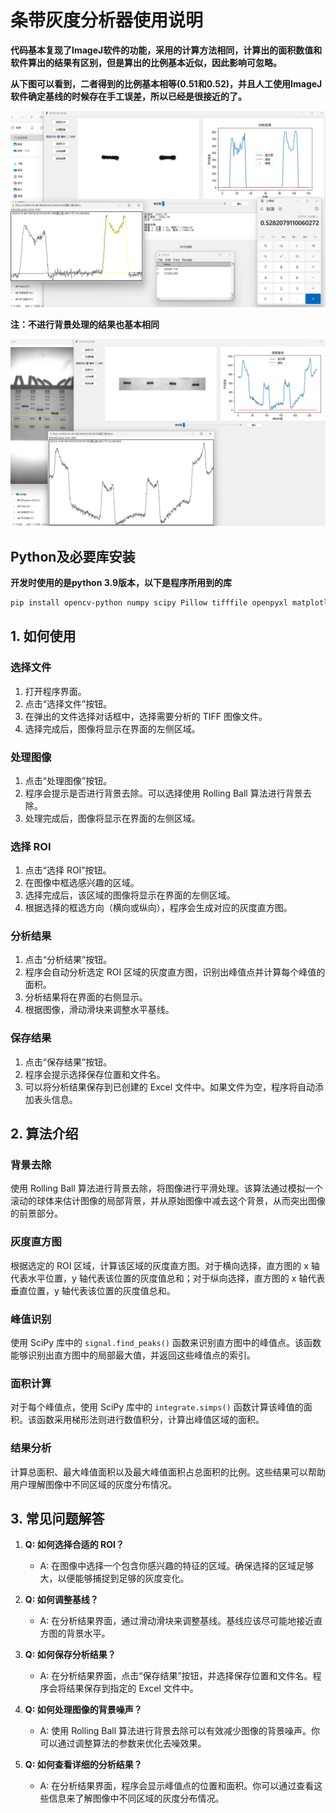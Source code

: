 # **条带灰度分析器使用说明**

**代码基本复现了ImageJ软件的功能，采用的计算方法相同，计算出的面积数值和软件算出的结果有区别，但是算出的比例基本近似，因此影响可忽略。**

**从下图可以看到，二者得到的比例基本相等(0.51和0.52)，并且人工使用ImageJ软件确定基线的时候存在手工误差，所以已经是很接近的了。**

![](./img/pic1.png)

**注：不进行背景处理的结果也基本相同**

![](./img/pic2.png)

## Python及必要库安装

**开发时使用的是python 3.9版本，以下是程序所用到的库**

```bash
pip install opencv-python numpy scipy Pillow tifffile openpyxl matplotlib
```

## 1. 如何使用

### 选择文件

1. 打开程序界面。
2. 点击“选择文件”按钮。
3. 在弹出的文件选择对话框中，选择需要分析的 TIFF 图像文件。
4. 选择完成后，图像将显示在界面的左侧区域。

### 处理图像

1. 点击“处理图像”按钮。
2. 程序会提示是否进行背景去除。可以选择使用 Rolling Ball 算法进行背景去除。
3. 处理完成后，图像将显示在界面的左侧区域。

### 选择 ROI

1. 点击“选择 ROI”按钮。
2. 在图像中框选感兴趣的区域。
3. 选择完成后，该区域的图像将显示在界面的左侧区域。
4. 根据选择的框选方向（横向或纵向），程序会生成对应的灰度直方图。

### 分析结果

1. 点击“分析结果”按钮。
2. 程序会自动分析选定 ROI 区域的灰度直方图，识别出峰值点并计算每个峰值的面积。
3. 分析结果将在界面的右侧显示。
4. 根据图像，滑动滑块来调整水平基线。

### 保存结果

1. 点击“保存结果”按钮。
2. 程序会提示选择保存位置和文件名。
3. 可以将分析结果保存到已创建的 Excel 文件中。如果文件为空，程序将自动添加表头信息。

## 2. 算法介绍

### 背景去除

使用 Rolling Ball 算法进行背景去除，将图像进行平滑处理。该算法通过模拟一个滚动的球体来估计图像的局部背景，并从原始图像中减去这个背景，从而突出图像的前景部分。

### 灰度直方图

根据选定的 ROI 区域，计算该区域的灰度直方图。对于横向选择，直方图的 x 轴代表水平位置，y 轴代表该位置的灰度值总和；对于纵向选择，直方图的 x 轴代表垂直位置，y 轴代表该位置的灰度值总和。

### 峰值识别

使用 SciPy 库中的 `signal.find_peaks()` 函数来识别直方图中的峰值点。该函数能够识别出直方图中的局部最大值，并返回这些峰值点的索引。

### 面积计算

对于每个峰值点，使用 SciPy 库中的 `integrate.simps()` 函数计算该峰值的面积。该函数采用梯形法则进行数值积分，计算出峰值区域的面积。

### 结果分析

计算总面积、最大峰值面积以及最大峰值面积占总面积的比例。这些结果可以帮助用户理解图像中不同区域的灰度分布情况。

## 3. 常见问题解答

1. **Q: 如何选择合适的 ROI？**
   - A: 在图像中选择一个包含你感兴趣的特征的区域。确保选择的区域足够大，以便能够捕捉到足够的灰度变化。

2. **Q: 如何调整基线？**
   - A: 在分析结果界面，通过滑动滑块来调整基线。基线应该尽可能地接近直方图的背景水平。

3. **Q: 如何保存分析结果？**
   - A: 在分析结果界面，点击“保存结果”按钮，并选择保存位置和文件名。程序会将结果保存到指定的 Excel 文件中。

4. **Q: 如何处理图像的背景噪声？**
   - A: 使用 Rolling Ball 算法进行背景去除可以有效减少图像的背景噪声。你可以通过调整算法的参数来优化去噪效果。

5. **Q: 如何查看详细的分析结果？**
   - A: 在分析结果界面，程序会显示峰值点的位置和面积。你可以通过查看这些信息来了解图像中不同区域的灰度分布情况。
